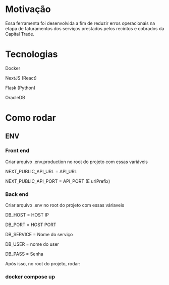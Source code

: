 # Motivação

Essa ferramenta foi desenvolvida a fim de reduzir erros operacionais na etapa de faturamentos dos serviços prestados pelos recintos e cobrados da Capital Trade.

# Tecnologias

Docker

NextJS (React)

Flask (Python)

OracleDB

# Como rodar

## ENV

### Front end
Criar arquivo .env.production no root do projeto com essas variáveis

NEXT_PUBLIC_API_URL =  API_URL

NEXT_PUBLIC_API_PORT = API_PORT (E urlPrefix)

### Back end
Criar arquivo .env no root do projeto com essas váriaveis

DB_HOST = HOST IP

DB_PORT = HOST PORT

DB_SERVICE = Nome do serviço

DB_USER = nome do user

DB_PASS = Senha

Após isso, no root do projeto, rodar:

### docker compose up
